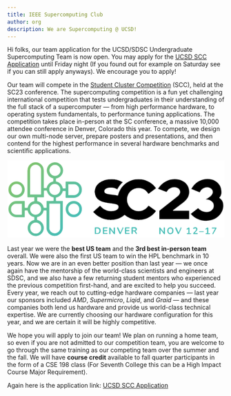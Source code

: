 ```yaml
---
title: IEEE Supercomputing Club
author: org
description: We are Supercomputing @ UCSD!
---
```


Hi folks, our team application for the UCSD/SDSC Undergraduate Supercomputing Team is now open. You may apply for the [UCSD SCC Application](https://na.eventscloud.com/ereg/newreg.php?eventid=746928&.) until Friday night (If you found out for example on Saturday see if you can still apply anyways). We encourage you to apply!

Our team will compete in the [Student Cluster Competition](https://www.studentclustercompetition.us/) (SCC), held at the SC23 conference. The supercomputing competition is a fun yet challenging international competition that tests undergraduates in their understanding of the full stack of a supercomputer — from high performance hardware, to operating system fundamentals, to performance tuning applications. The competition takes place in-person at the SC conference, a massive 10,000 attendee conference in Denver, Colorado this year. To compete, we design our own multi-node server, prepare posters and presentations, and then contend for the highest performance in several hardware benchmarks and scientific applications. 

![image](static/images/SC23Logo.png)

Last year we were the **best US team** and the **3rd best in-person team** overall. We were also the first US team to win the HPL benchmark in 10 years. Now we are in an even better position than last year — we once again have the mentorship of the world-class scientists and engineers at SDSC, and we also have a few returning student mentors who experienced the previous competition first-hand, and are excited to help you succeed. Every year, we reach out to cutting-edge hardware companies — last year our sponsors included *AMD*, *Supermicro*, *Liqid*, and *Graid* — and these companies both lend us hardware and provide us world-class technical expertise. We are currently choosing our hardware configuration for this year, and we are certain it will be highly competitive.

We hope you will apply to join our team! We plan on running a home team, so even if you are not admitted to our competition team, you are welcome to go through the same training as our competing team over the summer and the fall. We will have **course credit** available to fall quarter participants in the form of a CSE 198 class (For Seventh College this can be a High Impact Course Major Requirement).

Again here is the application link: [UCSD SCC Application](https://na.eventscloud.com/ereg/newreg.php?eventid=746928&.)
